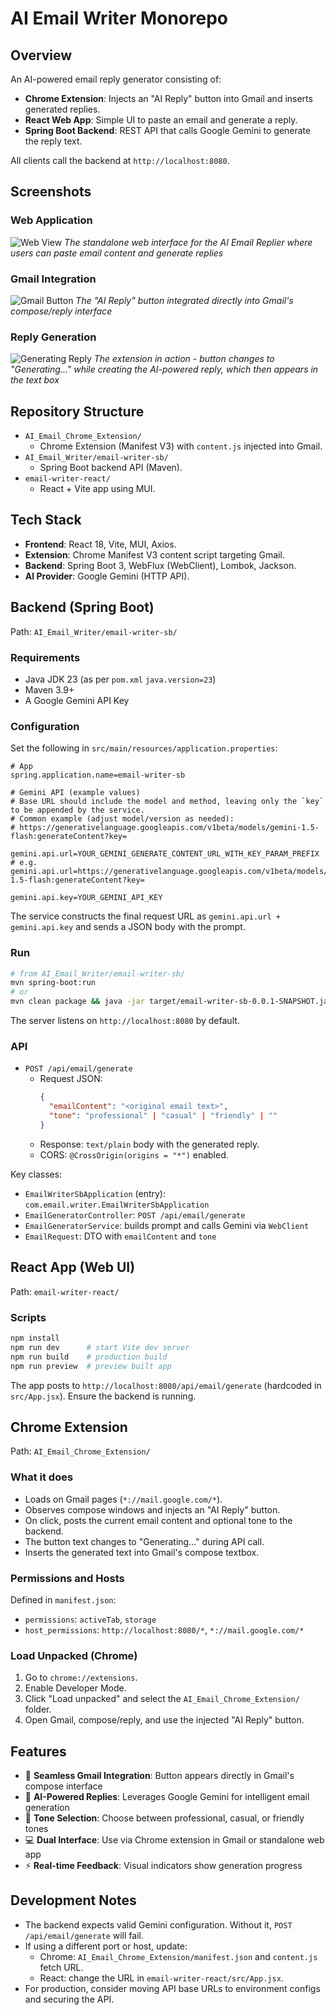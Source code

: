 # AI Email Writer Monorepo

## Overview
An AI-powered email reply generator consisting of:

- **Chrome Extension**: Injects an "AI Reply" button into Gmail and inserts generated replies.
- **React Web App**: Simple UI to paste an email and generate a reply.
- **Spring Boot Backend**: REST API that calls Google Gemini to generate the reply text.

All clients call the backend at `http://localhost:8080`.

## Screenshots

### Web Application
![Web View](Images/ss1.png)
*The standalone web interface for the AI Email Replier where users can paste email content and generate replies*

### Gmail Integration
![Gmail Button](Images/ss2.png)
*The "AI Reply" button integrated directly into Gmail's compose/reply interface*

### Reply Generation
![Generating Reply](Images/ss3.png)
*The extension in action - button changes to "Generating..." while creating the AI-powered reply, which then appears in the text box*

## Repository Structure
- `AI_Email_Chrome_Extension/`
  - Chrome Extension (Manifest V3) with `content.js` injected into Gmail.
- `AI_Email_Writer/email-writer-sb/`
  - Spring Boot backend API (Maven).
- `email-writer-react/`
  - React + Vite app using MUI.

## Tech Stack
- **Frontend**: React 18, Vite, MUI, Axios.
- **Extension**: Chrome Manifest V3 content script targeting Gmail.
- **Backend**: Spring Boot 3, WebFlux (WebClient), Lombok, Jackson.
- **AI Provider**: Google Gemini (HTTP API).

## Backend (Spring Boot)
Path: `AI_Email_Writer/email-writer-sb/`

### Requirements
- Java JDK 23 (as per `pom.xml` `java.version=23`)
- Maven 3.9+
- A Google Gemini API Key

### Configuration
Set the following in `src/main/resources/application.properties`:

```properties
# App
spring.application.name=email-writer-sb

# Gemini API (example values)
# Base URL should include the model and method, leaving only the `key` to be appended by the service.
# Common example (adjust model/version as needed):
# https://generativelanguage.googleapis.com/v1beta/models/gemini-1.5-flash:generateContent?key=

gemini.api.url=YOUR_GEMINI_GENERATE_CONTENT_URL_WITH_KEY_PARAM_PREFIX
# e.g. gemini.api.url=https://generativelanguage.googleapis.com/v1beta/models/gemini-1.5-flash:generateContent?key=

gemini.api.key=YOUR_GEMINI_API_KEY
```

The service constructs the final request URL as `gemini.api.url + gemini.api.key` and sends a JSON body with the prompt.

### Run
```bash
# from AI_Email_Writer/email-writer-sb/
mvn spring-boot:run
# or
mvn clean package && java -jar target/email-writer-sb-0.0.1-SNAPSHOT.jar
```
The server listens on `http://localhost:8080` by default.

### API
- `POST /api/email/generate`
  - Request JSON:
    ```json
    {
      "emailContent": "<original email text>",
      "tone": "professional" | "casual" | "friendly" | "" 
    }
    ```
  - Response: `text/plain` body with the generated reply.
  - CORS: `@CrossOrigin(origins = "*")` enabled.

Key classes:
- `EmailWriterSbApplication` (entry): `com.email.writer.EmailWriterSbApplication`
- `EmailGeneratorController`: `POST /api/email/generate`
- `EmailGeneratorService`: builds prompt and calls Gemini via `WebClient`
- `EmailRequest`: DTO with `emailContent` and `tone`

## React App (Web UI)
Path: `email-writer-react/`

### Scripts
```bash
npm install
npm run dev      # start Vite dev server
npm run build    # production build
npm run preview  # preview built app
```

The app posts to `http://localhost:8080/api/email/generate` (hardcoded in `src/App.jsx`). Ensure the backend is running.

## Chrome Extension
Path: `AI_Email_Chrome_Extension/`

### What it does
- Loads on Gmail pages (`*://mail.google.com/*`).
- Observes compose windows and injects an "AI Reply" button.
- On click, posts the current email content and optional tone to the backend.
- The button text changes to "Generating..." during API call.
- Inserts the generated text into Gmail's compose textbox.

### Permissions and Hosts
Defined in `manifest.json`:
- `permissions`: `activeTab`, `storage`
- `host_permissions`: `http://localhost:8080/*`, `*://mail.google.com/*`

### Load Unpacked (Chrome)
1. Go to `chrome://extensions`.
2. Enable Developer Mode.
3. Click "Load unpacked" and select the `AI_Email_Chrome_Extension/` folder.
4. Open Gmail, compose/reply, and use the injected "AI Reply" button.

## Features
- 🚀 **Seamless Gmail Integration**: Button appears directly in Gmail's compose interface
- 🤖 **AI-Powered Replies**: Leverages Google Gemini for intelligent email generation
- 🎨 **Tone Selection**: Choose between professional, casual, or friendly tones
- 💻 **Dual Interface**: Use via Chrome extension in Gmail or standalone web app
- ⚡ **Real-time Feedback**: Visual indicators show generation progress

## Development Notes
- The backend expects valid Gemini configuration. Without it, `POST /api/email/generate` will fail.
- If using a different port or host, update:
  - Chrome: `AI_Email_Chrome_Extension/manifest.json` and `content.js` fetch URL.
  - React: change the URL in `email-writer-react/src/App.jsx`.
- For production, consider moving API base URLs to environment configs and securing the API.
